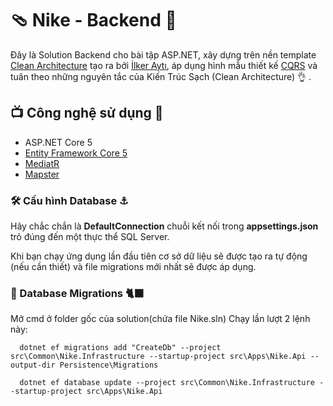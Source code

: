# :thong_sandal: Nike - Backend :athletic_shoe:
Đây là Solution Backend cho bài tập ASP.NET, xây dựng trên nền template [Clean Architecture](https://github.com/iayti/CleanArchitecture) tạo ra bởi [İlker Aytı](https://github.com/iayti), áp dụng hình mẫu thiết kế [CQRS](https://docs.microsoft.com/en-us/azure/architecture/patterns/cqrs) và tuân theo những nguyên tắc của Kiến Trúc Sạch (Clean Architecture) :ok_hand: .

## :tv: Công nghệ sử dụng :iphone:
* ASP.NET Core 5
* [Entity Framework Core 5](https://docs.microsoft.com/en-us/ef/core/)
* [MediatR](https://github.com/jbogard/MediatR)
* [Mapster](https://github.com/MapsterMapper/Mapster)

### :hammer_and_wrench: Cấu hình Database :anchor:

Hãy chắc chắn là **DefaultConnection** chuỗi kết nối trong **appsettings.json** trỏ đúng đến một thực thể SQL Server. 

Khi bạn chạy ứng dụng lần đầu tiên cơ sở dữ liệu sẽ được tạo ra tự động (nếu cần thiết) và file migrations mới nhất sẽ được áp dụng.

### :dragon: Database Migrations :black_cat:

Mở cmd ở folder gốc của solution(chứa file Nike.sln) Chạy lần lượt 2 lệnh này:

```batch
  dotnet ef migrations add "CreateDb" --project src\Common\Nike.Infrastructure --startup-project src\Apps\Nike.Api --output-dir Persistence\Migrations
```

```batch
  dotnet ef database update --project src\Common\Nike.Infrastructure --startup-project src\Apps\Nike.Api
```

